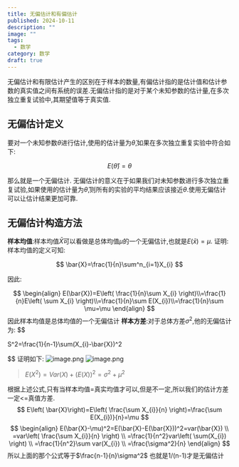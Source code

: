 ```yaml
---
title: 无偏估计和有偏估计
published: 2024-10-11
description: ""
image: ""
tags:
  - 数学
category: 数学
draft: true
---
```


无偏估计和有限估计产生的区别在于样本的数量,有偏估计指的是估计值和估计参数的真实值之间有系统的误差.无偏估计指的是对于某个未知参数的估计量,在多次独立重复试验中,其期望值等于真实值.

## 无偏估计定义

要对一个未知参数$\theta$进行估计,使用的估计量为$\hat{\theta}$,如果在多次独立重复实验中符合如下:

$$
E(\hat{\theta})=\theta
$$

那么就是一个无偏估计.
无偏估计的意义在于如果我们对未知参数进行多次独立重复试验,如果使用的估计量为$\hat{\theta}$,则所有的实验的平均结果应该接近$\theta$.使用无偏估计可以让估计结果更加可靠.

## 无偏估计构造方法

**样本均值**:样本均值$\bar{X}$可以看做是总体均值$\mu$的一个无偏估计,也就是$E(\bar{x})=\mu$.
证明:样本均值的定义可知:

$$
\bar{X}=\frac{1}{n}\sum^n_{i=1}X_{i}
$$

因此:

$$
\begin{align}
E(\bar{X})=E\left( \frac{1}{n}\sum X_{i} \right)\\=\frac{1}{n}E\left( \sum X_{i} \right)\\=\frac{1}{n}\sum E(X_{i})\\=\frac{1}{n}\sum \mu=\mu
\end{align}
$$因此样本均值是总体均值的一个无偏估计
**样本方差**:对于总体方差$\sigma^2$,他的无偏估计为:
$$

S^2=\frac{1}{n-1}\sum(X\_{i}-\bar{X})^2

$$
证明如下:
![image.png](https://picture-bed-1325530970.cos.ap-nanjing.myqcloud.com/20241011145244.png)
![image.png](https://picture-bed-1325530970.cos.ap-nanjing.myqcloud.com/20241011145251.png)

> $E(X^2)=Var(X)+(E(X))^2=\sigma^2+\mu^2$

根据上述公式,只有当样本均值=真实均值才可以,但是不一定,所以我们的估计方差一定<=真值方差.
$$
E\left( \bar{X}\right)=E\left( \frac{\sum X_{i}}{n} \right)=\frac{\sum E(X_{i})}{n}=\mu
$$
$$
\begin{align}
E(\bar{X}-\mu)^2=E(\bar{X}-E(\bar{X}))^2=var(\bar{X}) \\
=var\left( \frac{\sum X_{i}}{n} \right) \\
=\frac{1}{n^2}var\left( \sum(X_{i}) \right) \\
=\frac{1}{n^2}\sum var(X_{i}) \\
=\frac{\sigma^2}{n}
\end{align}
$$
所以上面的那个公式等于$\frac{n-1}{n}\sigma^2$
也就是1/(n-1)才是无偏估计